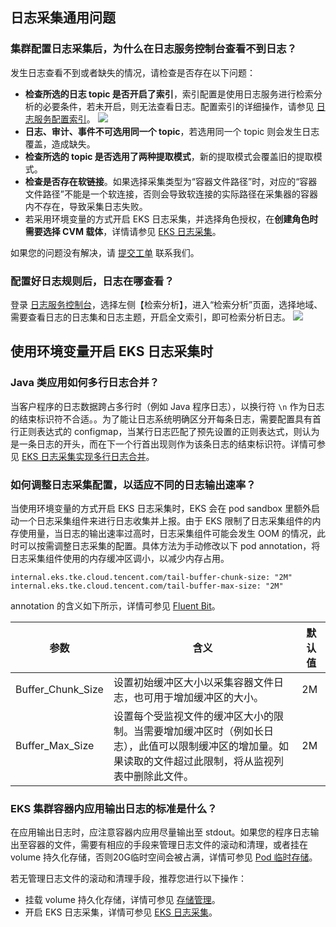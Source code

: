 
## 日志采集通用问题
### 集群配置日志采集后，为什么在日志服务控制台查看不到日志？

发生日志查看不到或者缺失的情况，请检查是否存在以下问题：
- **检查所选的日志 topic 是否开启了索引**，索引配置是使用日志服务进行检索分析的必要条件，若未开启，则无法查看日志。配置索引的详细操作，请参见 [日志服务配置索引](https://cloud.tencent.com/document/product/614/50922)。
![](https://main.qcloudimg.com/raw/63261141b423f5a0728a561f63ce4c47.png)
- **日志、审计、事件不可选用同一个 topic**，若选用同一个 topic 则会发生日志覆盖，造成缺失。
- **检查所选的 topic 是否选用了两种提取模式**，新的提取模式会覆盖旧的提取模式。
- **检查是否存在软链接**。如果选择采集类型为“容器文件路径”时，对应的“容器文件路径”不能是一个软连接，否则会导致软连接的实际路径在采集器的容器内不存在，导致采集日志失败。
- 若采用环境变量的方式开启 EKS 日志采集，并选择角色授权，在**创建角色时需要选择 CVM 载体**，详情请参见 [EKS 日志采集](https://cloud.tencent.com/document/product/457/47200)。

如果您的问题没有解决，请 [提交工单](https://console.cloud.tencent.com/workorder/category?level1_id=6&level2_id=350&source=0&data_title=%E5%AE%B9%E5%99%A8%E6%9C%8D%E5%8A%A1TKE&step=1) 联系我们。



### 配置好日志规则后，日志在哪查看？
登录 [日志服务控制台](https://console.cloud.tencent.com/cls/overview?region=ap-guangzhou)，选择左侧【检索分析】，进入“检索分析”页面，选择地域、需要查看日志的日志集和日志主题，开启全文索引，即可检索分析日志。
![](https://main.qcloudimg.com/raw/389f8fcc174e7ffc651b8f488b3691fc.png)


## 使用环境变量开启 EKS 日志采集时

### Java 类应用如何多行日志合并？

当客户程序的日志数据跨占多行时（例如 Java 程序日志），以换行符 `\n` 作为日志的结束标识符不合适。。为了能让日志系统明确区分开每条日志，需要配置具有首行正则表达式的 configmap，当某行日志匹配了预先设置的正则表达式，则认为是一条日志的开头，而在下一个行首出现则作为该条日志的结束标识符。详情可参见 [EKS 日志采集实现多行日志合并](https://cloud.tencent.com/document/product/457/54714)。


### 如何调整日志采集配置，以适应不同的日志输出速率？

当使用环境变量的方式开启 EKS 日志采集时，EKS 会在 pod sandbox 里额外启动一个日志采集组件来进行日志收集并上报。由于 EKS 限制了日志采集组件的内存使用量，当日志的输出速率过高时，日志采集组件可能会发生 OOM 的情况，此时可以按需调整日志采集的配置。具体方法为手动修改以下 pod annotation，将日志采集组件使用的内存缓冲区调小，以减少内存占用。
```
internal.eks.tke.cloud.tencent.com/tail-buffer-chunk-size: "2M"
internal.eks.tke.cloud.tencent.com/tail-buffer-max-size: "2M"
```

annotation 的含义如下所示，详情可参见 [Fluent Bit](https://docs.fluentbit.io/manual/administration/configuring-fluent-bit/unit-sizes)。

| 参数 | 含义 | 默认值 |
|---------|---------|---------|
| Buffer_Chunk_Size | 设置初始缓冲区大小以采集容器文件日志，也可用于增加缓冲区的大小。 | 2M |
| Buffer_Max_Size | 设置每个受监视文件的缓冲区大小的限制。当需要增加缓冲区时（例如长日志），此值可以限制缓冲区的增加量。如果读取的文件超过此限制，将从监视列表中删除此文件。 | 2M |


### EKS 集群容器内应用输出日志的标准是什么？

在应用输出日志时，应注意容器内应用尽量输出至 stdout。如果您的程序日志输出至容器的文件，需要有相应的手段来管理日志文件的滚动和清理，或者挂在 volume 持久化存储，否则20G临时空间会被占满，详情可参见 [Pod 临时存储](https://cloud.tencent.com/document/product/457/39815)。

若无管理日志文件的滚动和清理手段，推荐您进行以下操作：
- 挂载 volume 持久化存储，详情可参见 [存储管理](https://cloud.tencent.com/document/product/457/46962)。
- 开启 EKS 日志采集，详情可参见 [EKS 日志采集](https://cloud.tencent.com/document/product/457/47200)。
